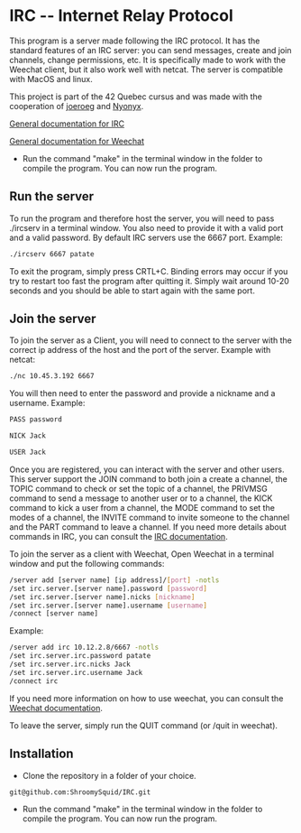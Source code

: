 # IRC -- Internet Relay Protocol

This program is a server made following the IRC protocol. It has the standard features of an IRC server: you can send messages, create and join channels, change permissions, etc.
It is specifically made to work with the Weechat client, but it also work well with netcat. The server is compatible with MacOS and linux.

This project is part of the 42 Quebec cursus and was made with the cooperation of [joeroeg](https://github.com/joeroeg) and [Nyonyx](https://github.com/Nyonyx).

[General documentation for IRC](https://modern.ircdocs.horse/)

[General documentation for Weechat](https://weechat.org/doc/)

- Run the command "make" in the terminal window in the folder to compile the program. You can now run the program.

## Run the server

To run the program and therefore host the server, you will need to pass ./ircserv in a terminal window. 
You also need to provide it with a valid port and a valid password. By default IRC servers use the 6667 port.
Example:
```bash
./ircserv 6667 patate
```
To exit the program, simply press CRTL+C. Binding errors may occur if you try to restart too fast the program after quitting it. Simply wait around 10-20 seconds and
you should be able to start again with the same port.

## Join the server

To join the server as a Client, you will need to connect to the server with the correct ip address of the host and the port of the server. 
Example with netcat:
```bash
./nc 10.45.3.192 6667
```

You will then need to enter the password and provide a nickname and a username.
Example:
```bash
PASS password
```
```bash
NICK Jack
```
```bash
USER Jack
```

Once you are registered, you can interact with the server and other users. This server support the JOIN command to both join a create a channel, the TOPIC command 
to check or set the topic of a channel, the PRIVMSG command to send a message to another user or to a channel, the KICK command to kick a user from a channel,
the MODE command to set the modes of a channel, the INVITE command to invite someone to the channel and the PART command to leave a channel.
If you need more details about commands in IRC, you can consult the [IRC documentation](https://modern.ircdocs.horse/).

To join the server as a client with Weechat, Open Weechat in a terminal window and put the following commands:

```bash
/server add [server name] [ip address]/[port] -notls
/set irc.server.[server name].password [password]
/set irc.server.[server name].nicks [nickname]
/set irc.server.[server name].username [username]
/connect [server name]
```

Example:
```bash
/server add irc 10.12.2.8/6667 -notls
/set irc.server.irc.password patate
/set irc.server.irc.nicks Jack
/set irc.server.irc.username Jack
/connect irc
```

If you need more information on how to use weechat, you can consult the [Weechat documentation](https://weechat.org/doc/).

To leave the server, simply run the QUIT command (or /quit in weechat).

## Installation

- Clone the repository in a folder of your choice.

```bash
git@github.com:ShroomySquid/IRC.git
```

- Run the command "make" in the terminal window in the folder to compile the program. You can now run the program.
